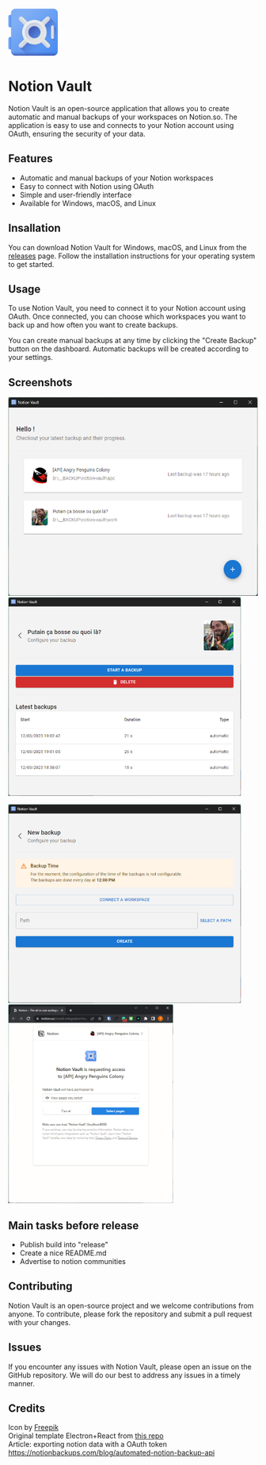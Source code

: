 <img src="apps/electron/assets/icon.png" height="100" />

# Notion Vault

Notion Vault is an open-source application that allows you to create automatic and manual backups of your workspaces on Notion.so. The application is easy to use and connects to your Notion account using OAuth, ensuring the security of your data.

## Features

- Automatic and manual backups of your Notion workspaces
- Easy to connect with Notion using OAuth
- Simple and user-friendly interface
- Available for Windows, macOS, and Linux

## Insallation
You can download Notion Vault for Windows, macOS, and Linux from the [releases](https://github.com/Theo-Farnole/notion-vault/releases) page. Follow the installation instructions for your operating system to get started.

## Usage
To use Notion Vault, you need to connect it to your Notion account using OAuth. Once connected, you can choose which workspaces you want to back up and how often you want to create backups.

You can create manual backups at any time by clicking the "Create Backup" button on the dashboard. Automatic backups will be created according to your settings.

## Screenshots

<p float="left">
<img src="readme_assets/app_home.png" height="400" />
<img src="readme_assets/app_details_sch.png" height="400" />
</p>

<p float="left">
<img src="readme_assets/app_new_backup.png" height="400" />
<img src="readme_assets/oauth.png" height="400" />
</p>

## Main tasks before release
- Publish build into "release"
- Create a nice README.md
- Advertise to notion communities
 
## Contributing
Notion Vault is an open-source project and we welcome contributions from anyone. To contribute, please fork the repository and submit a pull request with your changes.

## Issues
If you encounter any issues with Notion Vault, please open an issue on the GitHub repository. We will do our best to address any issues in a timely manner.

## Credits 
Icon by [Freepik](https://www.flaticon.com/free-icons/vault)  
Original template Electron+React from [this repo](https://github.com/yhirose/react-typescript-electron-sample-with-create-react-app-and-electron-builder)  
Article: exporting notion data with a OAuth token https://notionbackups.com/blog/automated-notion-backup-api
